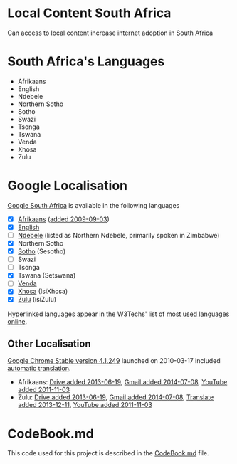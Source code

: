 # Local Content South Africa
Can access to local content increase internet adoption in South Africa

# South Africa's Languages

 - Afrikaans
 - English
 - Ndebele
 - Northern Sotho
 - Sotho
 - Swazi
 - Tsonga
 - Tswana
 - Venda
 - Xhosa
 - Zulu

# Google Localisation

[Google South Africa](http://www.google.co.za) is available in the following languages

 - [x] [Afrikaans](http://w3techs.com/technologies/details/cl-af-/all/all) ([added 2009-09-03](http://google-africa.blogspot.com/2009/09/google-translate-now-available-for.html))
 - [x] [English](http://w3techs.com/technologies/details/cl-en-/all/all)
 - [ ] [Ndebele](http://w3techs.com/technologies/details/cl-nd-/all/all) (listed as Northern Ndebele, primarily spoken in Zimbabwe)
 - [x] Northern Sotho
 - [x] [Sotho](http://w3techs.com/technologies/details/cl-st-/all/all) (Sesotho)
 - [ ] Swazi
 - [ ] Tsonga
 - [x] Tswana (Setswana)
 - [ ] [Venda](http://w3techs.com/technologies/details/cl-ve-/all/all)
 - [x] [Xhosa](http://w3techs.com/technologies/details/cl-xh-/all/all) (IsiXhosa)
 - [x] [Zulu](http://w3techs.com/technologies/details/cl-zu-/all/all) (isiZulu)
 
Hyperlinked languages appear in the W3Techs' list of [most used languages online](http://w3techs.com/technologies/overview/content_language/all).

## Other Localisation

[Google Chrome Stable version 4.1.249](http://googlechromereleases.blogspot.com/2010/03/stable-channel-update.html) launched on 2010-03-17 included [automatic translation](https://googleblog.blogspot.com/2010/03/brabhsalai-greasain-ilteangach-or.html).

 - Afrikaans: [Drive added 2013-06-19](http://google-africa.blogspot.com/2013/06/drive-docs-sheets-and-slides-now-in.html), [Gmail added 2014-07-08](http://google-africa.blogspot.com/2014/07/thirteen-new-languages-for-gmail.html), [YouTube added 2011-11-03](http://google-africa.blogspot.com/2011/11/youtube-now-speaks-isizulu-and.html)
 - Zulu: [Drive added 2013-06-19](http://google-africa.blogspot.com/2013/06/drive-docs-sheets-and-slides-now-in.html), [Gmail added 2014-07-08](http://google-africa.blogspot.com/2014/07/thirteen-new-languages-for-gmail.html), [Translate added 2013-12-11](http://google-africa.blogspot.com/2013/12/google-translate-now-in-80-languages.html), [YouTube added 2011-11-03](http://google-africa.blogspot.com/2011/11/youtube-now-speaks-isizulu-and.html)




# CodeBook.md

This code used for this project is described in the [CodeBook.md](/CodeBook.md) file.
